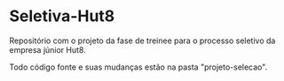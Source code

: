 # Seletiva-Hut8

 Repositório com o projeto da fase de treinee para o processo seletivo da empresa júnior Hut8.

 Todo código fonte e suas mudanças estão na pasta "projeto-selecao".
